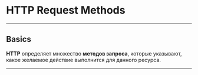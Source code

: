 # HTTP Request Methods
***
## Basics
**HTTP** определяет множество **методов запроса**, которые указывают, какое желаемое действие выполнится для данного ресурса.
***

